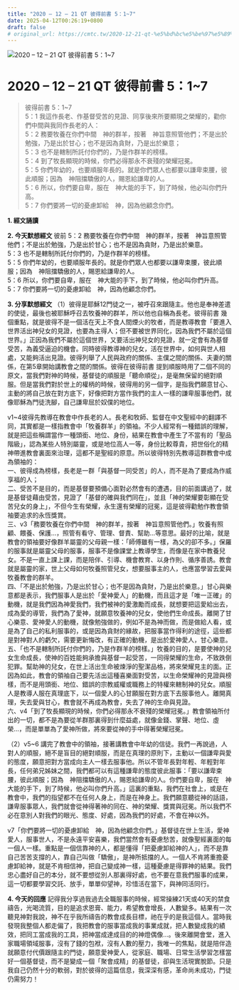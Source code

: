 ```yaml
---
title: "2020 – 12 – 21 QT 彼得前書 5：1~7"
date: 2025-04-12T00:26:19+0800
draft: false
# original_url: https://cmtc.tw/2020-12-21-qt-%e5%bd%bc%e5%be%97%e5%89%8d%e6%9b%b8-5%ef%bc%9a17
---
```


![2020 – 12 – 21 QT 彼得前書 5：1\~7](/images/qt.jpg   "2020 – 12 – 21 QT 彼得前書 5：1\~7")

# 2020 – 12 – 21 QT 彼得前書 5：1\~7

> 彼得前書 5：1\~7  
> 5：1 我這作長老、作基督受苦的見證、同享後來所要顯現之榮耀的，勸你們中間與我同作長老的人：  
> 5：2 務要牧養在你們中間　神的群羊，按著　神旨意照管他們；不是出於勉強，乃是出於甘心；也不是因為貪財，乃是出於樂意；  
> 5：3 也不是轄制所託付你們的，乃是作群羊的榜樣。  
> 5：4 到了牧長顯現的時候，你們必得那永不衰殘的榮耀冠冕。  
> 5：5 你們年幼的，也要順服年長的。就是你們眾人也都要以謙卑束腰，彼此順服；因為　神阻擋驕傲的人，賜恩給謙卑的人。  
> 5：6 所以，你們要自卑，服在　神大能的手下，到了時候，他必叫你們升高。  
> 5：7 你們要將一切的憂慮卸給　神，因為他顧念你們。

**1. 經文誦讀**

**2.  今天默想經文**
彼前 5：2 務要牧養在你們中間　神的群羊，按著　神旨意照管他們；不是出於勉強，乃是出於甘心；也不是因為貪財，乃是出於樂意。  
5：3 也不是轄制所託付你們的，乃是作群羊的榜樣。  
5：5 你們年幼的，也要順服年長的。就是你們眾人也都要以謙卑束腰，彼此順服；因為　神阻擋驕傲的人，賜恩給謙卑的人。  
5：6 所以，你們要自卑，服在　神大能的手下，到了時候，他必叫你們升高。  
5：7 你們要將一切的憂慮卸給　神，因為他顧念你們。

**3. 分享默想經文**
（1）彼得是耶穌12門徒之一，被呼召來跟隨主。他也是奉神差遣的使徒，最後也被耶穌呼召去牧養神的群羊，所以他也自稱為長老。彼得前書 幾個重點，就是彼得不是一個活在天上不食人間煙火的牧者，而是教導教會「要進入世界活出神兒女的見證，也要為主得人；但不要被世界同化，因為我們不屬於這個世界。」正因為我們不屬於這個世界，又要活出神兒女的見證，就一定會有為基督受苦，為義受逼迫的機會。同時彼得教導神的兒女，活在世界中，如何與世人相處，又能夠活出見證。彼得列舉了人民與政府的關係、主僕之間的關係、夫妻的關係，在第5章開始講教會之間的關係。彼得在彼得前書 提到順服時用了二個不同的原文，當我們對神的時候，基督徒的順服是「聽命順從」，是毫無保留的絕對順服。但是當我們對於世上的權柄的時候，彼得用的另一個字，是指我們願意甘心、主動的將自己放在對方底下，好像把對方當作我們的主人一樣的謙卑服事他們，就像耶穌為門徒洗腳，自己謙卑屈於奴僕的地位。

v1\~4彼得先教導在教會中作長老的人。長老和牧師、監督在中文聖經中的翻譯不同，其實都是一樣指教會中「牧養群羊」的領袖。不少人經常有一種錯誤的理解，就是把這些稱謂當作一種頭銜、地位、身份，結果在教會中產生了不當有的「聖品階級」，認為某些人特別屬靈，或是地位高人一等，身份比較尊貴，把世俗化的精神帶進教會裏面來治理，這都不是聖經的原意。所以彼得特別先教導這群教會中成為領袖的：  
一、彼得成為榜樣，長老是一群「與基督一同受苦」的人，而不是為了要成為作威享福的人；  
二、受苦不是目的，而是基督要預備心面對必然會有的遭遇，目的前面講過了，就是基督徒藉由受苦，見證了「基督的確與我們同在」，並且「神的榮耀要彰顯在受苦兒女的身上」，不但今生有榮耀，永生還有榮耀的冠冕，這是彼得勸勉作教會領袖要追求的永恆獎賞。  
三、v3「務要牧養在你們中間　神的群羊，按著　神旨意照管他們。」牧養有照顧、餵養、保護…，照管有看守、管理、督責、幫助…等意思。最好的比喻，就是教會的領袖要好像群羊屬靈的父母親一樣：「師傅雖有一樣，為父的卻不多。」保羅的服事就是屬靈父母的服事，服事不是像課堂上教導學生，而像是在家中教養兒女。不是一直上課上課，而是陪伴、引導、機會教育、以身作則、循序善誘。教會就是屬靈的家，世上父母如何牧養照管兒女，想要服事主的人，也應當學習去愛與牧養教會的群羊。  
四、「不是出於勉強，乃是出於甘心；也不是因為貪財，乃是出於樂意。」甘心與樂意都是表示，我們服事人是出於「愛神愛人」的動機，而且這才是「唯一正確」的動機，就是我們因為神愛我們，我們被神的愛激勵而成長，就想要把這愛給出去，成為愛的導管，我們為了愛神，就願意牧養神的兒女，使他們生命成長。離開了甘心樂意、愛神愛人的動機，就像勉強做的，例如不是為神而做，而是做給人看，或是為了自己的私利服事的，或是因為貪財的緣故，把服事當作得利的途徑，這些都是對神對人的虧欠，需要更新悔改，有正確的動機，是出於愛神愛人，甘心樂意。  
五、「也不是轄制所託付你們的，乃是作群羊的榜樣。」牧養的目的，是要使神的兒女生命成長，使神的百姓能夠承擔與基督一起受苦，一同得榮耀的生命，不致跌倒犯罪。幫助神的兒女，在世上活出生命被煉淨的聖潔品格，將來榮耀見主的面。正因為如此，教會的領袖自己要先活出這種喜樂面對受苦，以生命榮耀神的見證與榜樣，而不是用頭銜、地位、錯誤的宗教威權或職務上的特權來轄制神的兒女。順服人是教導人服在真理底下，以一個愛人的心甘願服在對方底下去服事他人。離開真理，失去愛與甘心，教會就不再成為教會，失去了神的生命與見證。  
六、v4「到了牧長顯現的時候，你們必得那永不衰殘的榮耀冠冕。」教會領袖所付出的一切，都不是為要從羊群那裏得到什麼益處，就像金錢、掌聲、地位、虛榮…，而是單單為了愛神所做，將來要從神的手中得著榮耀冠冕。

（2）v5\~6 講完了教會中的領袖，接著講教會中年幼的信徒。我們一再說過，人對人的順服，絕不是盲目的絕對順服，而是在真理的原則下，主動以一個謙卑與愛的態度，願意把對方當成向主人一樣去服事他。所以不管年長對年輕、年輕對年長，任何弟兄姊妹之間，我們都可以有這種謙卑的態度彼此服事：「要以謙卑束腰，彼此順服；因為　神阻擋驕傲的人，賜恩給謙卑的人。你們要自卑，服在　神大能的手下，到了時候，他必叫你們升高。」這裏的重點，我們在社會上，或是在教會中，我們的指望都不在任何人身上，而是在神身上。我們願意聽從神的話語，謙卑服事眾人，我們就會從神得著神的同在、神的榮耀、獎賞與冠冕。所以我們不必在意別人對我們的眼光、態度、好處，因為我們的好處，不會在神以外。

v7「你們要將一切的憂慮卸給　神，因為他顧念你們。」基督徒在世上生活，愛神愛人，服事世人，不是永遠平安喜樂，我們當然會有憂慮愁苦，就像聖經裏面的每一個人一樣。重點是一個信靠神的人，都是懂得「把憂慮卸給神的人」，而不是靠自己苦苦支撐的人，靠自己叫做「驕傲」，是神所抵擋的人。一個人不肯將重擔憂慮卸給神，就是不肯相信神，把自己變成神一樣，這種憂慮是得罪神的結果。我們忠心盡好自己的本分，就不要想從別人那裏得好處，也不要在意我們服事的成果，這一切都要學習交託、放手，單單仰望神，珍惜活在當下，與神同活同行。

**4. 今天的回應**
記得我分享過我過去全職服事的時候，經常操練21天或40天的禁食禱告，光喝流質，目的是追求恩膏、能力，希望教會增長，人數變多。結果有一次聽見神對我說，神不在乎我所禱告的教會成長目標，祂在乎的是我這個人。當時我發現我整個人都走偏了，我把教會的服事當成我的事業成就，把人數變成我的績效，把同工當成我的工具，把神當成達成目的的神燈偶像…。後來離開會堂，進入家職場領域服事，沒有了錢的包袱，沒有人數的壓力，我唯一的焦點，就是陪伴造就願意付代價跟隨主的門徒，願意愛神愛人，從家庭、職場、日常生活學習怎樣當好一個基督徒，而不是變成一個「聚會成精」的基督徒，卻與生活現實脫節。只是我自己仍然十分的軟弱，對於彼得的這篇信息，我深深有感，革命尚未成功，門徒仍需努力！

